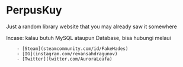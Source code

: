 # PerpusKuy
Just a random library website that you may already saw it somewhere

Incase: kalau butuh MySQL ataupun Database, bisa hubungi melaui

        - [Steam](steamcommunity.com/id/FakeHades)
        - [IG](instagram.com/revansahdragunov)
        - [Twitter](twitter.com/AuroraLeafa)
